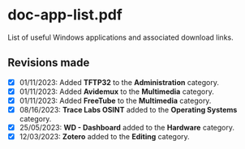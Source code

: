 # doc-app-list.pdf
List of useful Windows applications and associated download links.

## Revisions made

- [x] 01/11/2023: Added **TFTP32** to the **Administration** category.
- [x] 01/11/2023: Added **Avidemux** to the **Multimedia** category.
- [x] 01/11/2023: Added **FreeTube** to the **Multimedia** category.
- [x] 08/16/2023: **Trace Labs OSINT** added to the **Operating Systems** category.
- [x] 25/05/2023: **WD - Dashboard** added to the **Hardware** category.
- [x] 12/03/2023: **Zotero** added to the **Editing** category.
